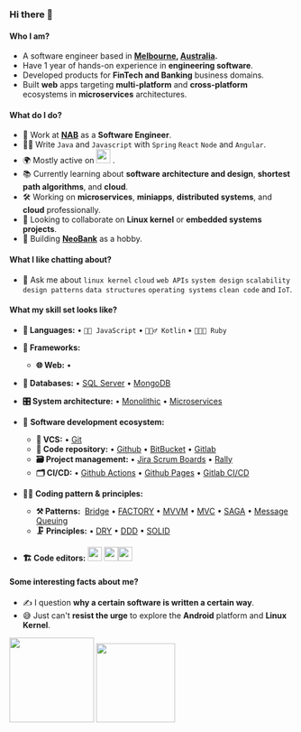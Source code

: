 ### Hi there 👋

<!--
**rhymebulbul/rhymebulbul** is a ✨ _special_ ✨ repository because its `README.md` (this file) appears on your GitHub profile.

Here are some ideas to get you started:

- 🔭 I’m currently working on ...
- 🌱 I’m currently learning ...
- 👯 I’m looking to collaborate on ...
- 🤔 I’m looking for help with ...
- 💬 Ask me about ...
- 📫 How to reach me: ...
- 😄 Pronouns: ...
- ⚡ Fun fact: ...
-->

<!--
**rhymebulbul/rhymebulbul** is a ✨ _special_ ✨ repository because its `README.md` (this file) appears on your GitHub profile.

Here are some ideas to get you started:
-->
#### Who I am?
- A software engineer based in **[Melbourne](https://en.wikipedia.org/wiki/Melbourne), [Australia](https://en.wikipedia.org/wiki/Australia).** 
- Have 1 year of hands-on experience in **engineering software**.
- Developed products for **FinTech and Banking** business domains.
- Built **web** apps targeting **multi-platform** and **cross-platform** ecosystems in **microservices** architectures.

#### What do I do?
- 🏢 Work at **[NAB](https://www.nab.com.au/)** as a **Software Engineer**.
- 👨‍💻 Write `Java` and `Javascript` with `Spring` `React` `Node` and `Angular`.
- 🌍 Mostly active on <a href="https://www.linkedin.com/in/rhyme-bulbul/"><img src="https://cdn-icons-png.flaticon.com/512/174/174857.png" height=25></a> <!--[LinkedIn](https://www.linkedin.com/in/rhyme-bulbul/)-->.
- 📚 Currently learning about **software architecture and design**, **shortest path algorithms**, and **cloud**.
- 🛠️ Working on **microservices**, **miniapps**, **distributed systems**, and **cloud** professionally.
- 👯 Looking to collaborate on **Linux kernel** or **embedded systems projects**.
- 🥰 Building **[NeoBank](https://github.com/rhymebulbul/NeoBank/)** as a hobby.

#### What I like chatting about? 
- 💬 Ask me about `linux kernel` `cloud` `web APIs` `system design` `scalability` `design patterns` `data structures` `operating systems` `clean code` and `IoT`.

#### What my skill set looks like?
  - **📜 Languages:** • `👨‍🔧 JavaScript` • `🧚🏻‍♂️ Kotlin` • `👨🏻‍🎨 Ruby`
  - **🔬 Frameworks:**  
    - **🌐 Web:** • 
  - **💾 Databases:** • [SQL Server](https://www.microsoft.com/en-us/sql-server/sql-server-2019) • [MongoDB](https://www.mongodb.com/)
  - **🎛 System architecture:** • [Monolithic](https://microservices.io/patterns/monolithic.html) • [Microservices](https://microservices.io/patterns/microservices.html)
- 🎡 **Software development ecosystem:**
  - **📁 VCS:** • [Git](https://git-scm.com/) 
  - **📁 Code repository:** • [Github](https://github.com/) • [BitBucket](https://bitbucket.org/product) • [Gitlab](https://about.gitlab.com/)
  - **🗃 Project management:** • [Jira Scrum Boards](https://www.atlassian.com/software/jira/features/scrum-boards) • [Rally](https://www.broadcom.com/products/software/value-stream-management/rally/)
  - **🗂 CI/CD:** • [Github Actions](https://github.com/features/actions) • [Github Pages](https://pages.github.com/) • [Gitlab CI/CD](https://docs.gitlab.com/ee/ci/)
- 🧙‍♂️ **Coding pattern & principles:**
  - **⚒ Patterns:**  [Bridge](https://en.wikipedia.org/wiki/Bridge_pattern) • [FACTORY](https://en.wikipedia.org/wiki/Factory_method_pattern) • [MVVM](https://en.wikipedia.org/wiki/Model%E2%80%93view%E2%80%93viewmodel) • [MVC](https://en.wikipedia.org/wiki/Model%E2%80%93view%E2%80%93controller) • [SAGA](https://microservices.io/patterns/data/saga.html) • [Message Queuing](https://www.cloudamqp.com/blog/what-is-message-queuing.html)
  - **🗜 Principles:** • [DRY](https://en.wikipedia.org/wiki/Don%27t_repeat_yourself#:~:text=%22Don%27t%20repeat%20yourself%22,data%20normalization%20to%20avoid%20redundancy.) • [DDD](https://en.wikipedia.org/wiki/Domain-driven_design) • [SOLID](https://www.digitalocean.com/community/conceptual_articles/s-o-l-i-d-the-first-five-principles-of-object-oriented-design)

- **🏗️ Code editors:**
<a href="https://visualstudio.microsoft.com/"><img src="https://1000logos.net/wp-content/uploads/2020/08/Visual-Studio-Logo.png" height=25></a> <a href="https://code.visualstudio.com/"><img src="https://seeklogo.com/images/V/visual-studio-code-logo-449D71944F-seeklogo.com.png" height=25></a><a href="https://notepad-plus-plus.org/"><img src="https://notepad-plus-plus.org/images/logo.svg" height=25></a>
  
#### Some interesting facts about me?  
  - ✍️ I question **why a certain software is written a certain way**.
  - 😅 Just can't **resist the urge** to explore the **Android** platform and **Linux Kernel**.
<!--Github Stats-->
<p float="left">
<img height="150em" src="https://github-readme-stats.vercel.app/api?username=rhymebulbul&show_icons=true&hide_border=true&&count_private=true&include_all_commits=true" /> 
<img height="140em" src="https://github-readme-stats.vercel.app/api/top-langs/?username=rhymebulbul&show_icons=true&hide_border=true&layout=compact&langs_count=8"/>
</p>



<!--
#### How to get in touch with me?
<p left="center">
<a href="https://www.linkedin.com/in/rhymebulbul">
  <img src="https://img.shields.io/badge/linkedin-%230077B5.svg?&style=for-the-badge&logo=linkedin&logoColor=white" height=25>
</a> 

</p>
-->
